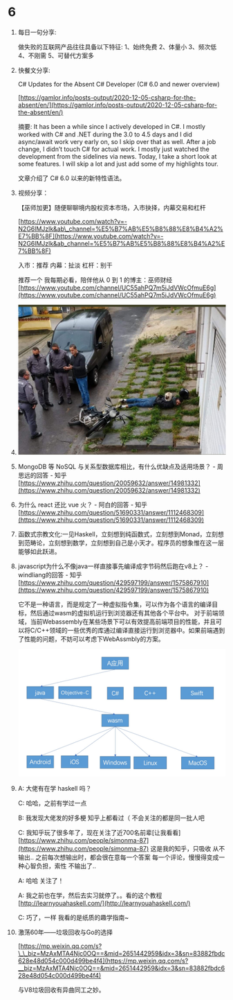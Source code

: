 # 6

1. 每日一句分享:

   做失败的互联网产品往往具备以下特征: 1、始终免费 2、体量小 3、频次低 4、不刚需 5、可替代方案多

2. 快餐文分享:

   C\# Updates for the Absent C\# Developer \(C\# 6.0 and newer overview\)

   [https://gamlor.info/posts-output/2020-12-05-csharp-for-the-absent/en/](https://gamlor.info/posts-output/2020-12-05-csharp-for-the-absent/en/)

   摘要: It has been a while since I actively developed in C\#. I mostly worked with C\# and .NET during the 3.0 to 4.5 days and I did async/await work very early on, so I skip over that as well. After a job change, I didn’t touch C\# for actual work. I mostly just watched the development from the sidelines via news. Today, I take a short look at some features. I will skip a lot and just add some of my highlights tour.

   文章介绍了 C\# 6.0 以来的新特性语法。

3. 视频分享：

   【巫师加更】随便聊聊境内股权资本市场，入市抉择，内幕交易和杠杆

   [https://www.youtube.com/watch?v=-N2G6lMJzlk&ab\_channel=%E5%B7%AB%E5%B8%88%E8%B4%A2%E7%BB%8F](https://www.youtube.com/watch?v=-N2G6lMJzlk&ab_channel=%E5%B7%AB%E5%B8%88%E8%B4%A2%E7%BB%8F)

   入市：推荐 内幕：扯淡 杠杆：别干

   推荐一个 我每期必看，陪伴他从 0 到 1 的博主：巫师财经 [https://www.youtube.com/channel/UC55ahPQ7m5iJdVWcOfmuE6g](https://www.youtube.com/channel/UC55ahPQ7m5iJdVWcOfmuE6g)

4. ![image-20201206153751981](../../../.gitbook/assets/image-20201206153751981%20%281%29.png)
5. MongoDB 等 NoSQL 与关系型数据库相比，有什么优缺点及适用场景？ - 周思远的回答 - 知乎 [https://www.zhihu.com/question/20059632/answer/14981332](https://www.zhihu.com/question/20059632/answer/14981332)
6. 为什么 react 还比 vue 火？ - 阿白的回答 - 知乎 [https://www.zhihu.com/question/51690331/answer/1112468309](https://www.zhihu.com/question/51690331/answer/1112468309)
7. 函数式宗教文化:一见Haskell，立刻想到纯函数式，立刻想到Monad，立刻想到范畴论，立刻想到数学，立刻想到自己是小天才。程序员的想象惟在这一层能够如此跃进。
8. javascript为什么不像java一样直接事先编译成字节码然后跑在v8上？ - windliang的回答 - 知乎 [https://www.zhihu.com/question/429597199/answer/1575867910](https://www.zhihu.com/question/429597199/answer/1575867910)

   它不是一种语言，而是规定了一种虚拟指令集，可以作为各个语言的编译目标，然后通过wasm的虚拟机运行到浏览器还有其他各个平台中。 对于前端领域，当前Webassembly在某些场景下可以有效提高前端项目的性能，并且可以将C/C++领域的一些优秀的库通过编译直接运行到浏览器中。如果前端遇到了性能的问题，不妨可以考虑下WebAssmbly的方案。

   ![image-20201207225633527](../../../.gitbook/assets/image-20201207225633527.png)

9. A: 大佬有在学 haskell 吗？

   C: 哈哈，之前有学过一点

   B: 我发现大佬发的好多梗 知乎上都看过（ 不会关注的都是同一批人吧

   C: 我知乎玩了很多年了，现在关注了近700名前辈\[让我看看\] [https://www.zhihu.com/people/simonma-87](https://www.zhihu.com/people/simonma-87) 这是我的知乎，只吸收 从不输出.. 之前每次想输出时，都会很在意每一个答案 每一个评论，慢慢得变成一种心智负担，索性 不输出了..

   A: 哈哈 关注了！

   A: 我之前也在学，然后去实习就停了。。看的这个教程 [http://learnyouahaskell.com/](http://learnyouahaskell.com/)

   C: 巧了，一样 我看的是纸质的趣学指南~

10. 激荡60年——垃圾回收与Go的选择

    [https://mp.weixin.qq.com/s?\_\_biz=MzAxMTA4Njc0OQ==&mid=2651442959&idx=3&sn=83882fbdc628e48d054c000d499be4f4](https://mp.weixin.qq.com/s?__biz=MzAxMTA4Njc0OQ==&mid=2651442959&idx=3&sn=83882fbdc628e48d054c000d499be4f4)

    与V8垃圾回收有异曲同工之妙。

